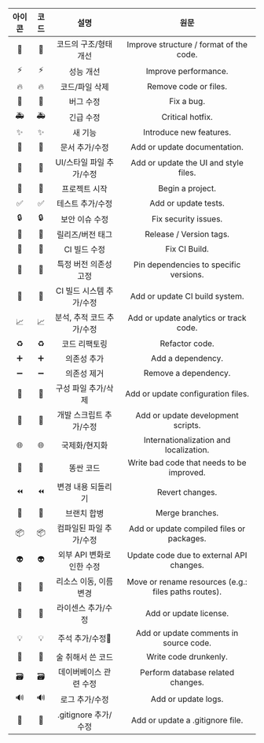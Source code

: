 |아이콘|코드|설명|원문|
|:---:|:---:|:---:|:---:|
|🎨|:art:|코드의 구조/형태 개선|Improve structure / format of the code.|
|⚡️|:zap:|성능 개선|Improve performance.|
|🔥|:fire:|코드/파일 삭제|Remove code or files.|
|🐛|:bug:|버그 수정|Fix a bug.|
|🚑|:ambulance:|긴급 수정|Critical hotfix.|
|✨|:sparkles:|새 기능|Introduce new features.|
|📝|:memo:|문서 추가/수정|Add or update documentation.|
|💄|:lipstick:|UI/스타일 파일 추가/수정|Add or update the UI and style files.|
|🎉|:tada:|프로젝트 시작|Begin a project.|
|✅|:white_check_mark:|테스트 추가/수정|Add or update tests.|
|🔒|:lock:|보안 이슈 수정|Fix security issues.|
|🔖|:bookmark:|릴리즈/버전 태그|Release / Version tags.|
|💚|:green_heart:|CI 빌드 수정|Fix CI Build.|
|📌|:pushpin:|특정 버전 의존성 고정|Pin dependencies to specific versions.|
|👷|:construction_worker:|CI 빌드 시스템 추가/수정|Add or update CI build system.|
|📈|:chart_with_upwards_trend:|분석, 추적 코드 추가/수정|Add or update analytics or track code.|
|♻️|:recycle:|코드 리팩토링|Refactor code.|
|➕|:heavy_plus_sign:|의존성 추가|Add a dependency.|
|➖|:heavy_minus_sign:|의존성 제거|Remove a dependency.|
|🔧|:wrench:|구성 파일 추가/삭제|Add or update configuration files.|
|🔨|:hammer:|개발 스크립트 추가/수정|Add or update development scripts.|
|🌐|:globe_with_meridians:|국제화/현지화|Internationalization and localization.|
|💩|:poop:|똥싼 코드|Write bad code that needs to be improved.|
|⏪|:rewind:|변경 내용 되돌리기|Revert changes.|
|🔀|:twisted_rightwards_arrows:|브랜치 합병|Merge branches.|
|📦|:package:|컴파일된 파일 추가/수정|Add or update compiled files or packages.|
|👽|:alien:|외부 API 변화로 인한 수정|Update code due to external API changes.|
|🚚|:truck:|리소스 이동, 이름 변경|Move or rename resources (e.g.: files paths routes).|
|📄|:page_facing_up:|라이센스 추가/수정|Add or update license.|
|💡|:bulb:|주석 추가/수정|Add or update comments in source code.|
|🍻|:beers:|술 취해서 쓴 코드|Write code drunkenly.|
|🗃|:card_file_box:|데이버베이스 관련 수정|Perform database related changes.|
|🔊|:loud_sound:|로그 추가/수정|Add or update logs.|
|🙈|:see_no_evil:|.gitignore 추가/수정|Add or update a .gitignore file.|
